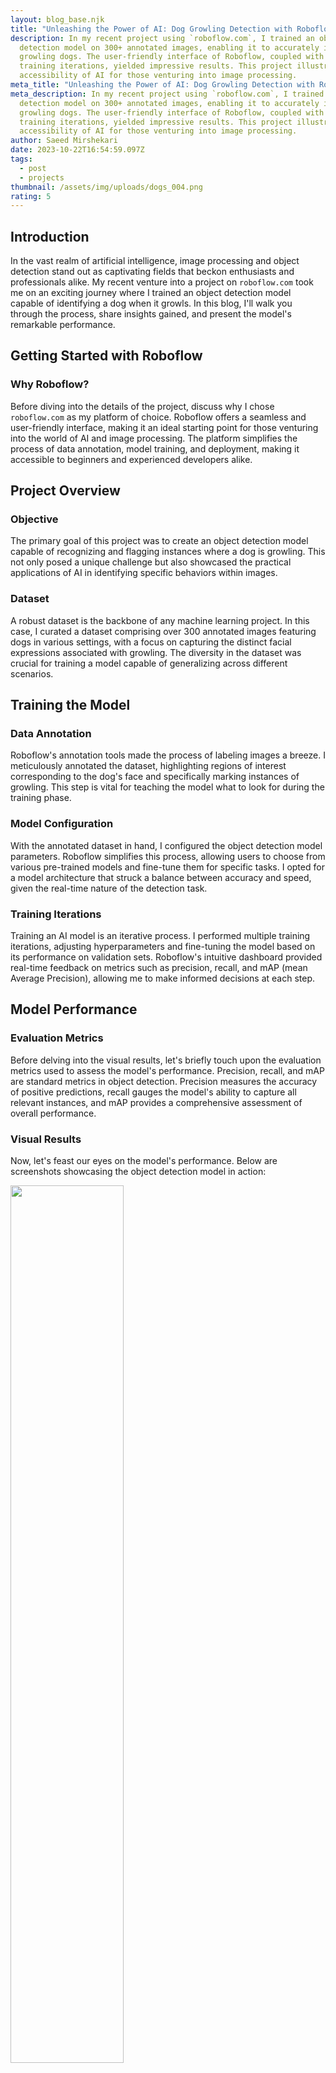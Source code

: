 ```yaml
---
layout: blog_base.njk
title: "Unleashing the Power of AI: Dog Growling Detection with Roboflow"
description: In my recent project using `roboflow.com`, I trained an object
  detection model on 300+ annotated images, enabling it to accurately identify
  growling dogs. The user-friendly interface of Roboflow, coupled with multiple
  training iterations, yielded impressive results. This project illustrates the
  accessibility of AI for those venturing into image processing.
meta_title: "Unleashing the Power of AI: Dog Growling Detection with Roboflow"
meta_description: In my recent project using `roboflow.com`, I trained an object
  detection model on 300+ annotated images, enabling it to accurately identify
  growling dogs. The user-friendly interface of Roboflow, coupled with multiple
  training iterations, yielded impressive results. This project illustrates the
  accessibility of AI for those venturing into image processing.
author: Saeed Mirshekari
date: 2023-10-22T16:54:59.097Z
tags:
  - post
  - projects
thumbnail: /assets/img/uploads/dogs_004.png
rating: 5
---
```

## Introduction

In the vast realm of artificial intelligence, image processing and object detection stand out as captivating fields that beckon enthusiasts and professionals alike. My recent venture into a project on `roboflow.com` took me on an exciting journey where I trained an object detection model capable of identifying a dog when it growls. In this blog, I'll walk you through the process, share insights gained, and present the model's remarkable performance.

## Getting Started with Roboflow

### Why Roboflow?

Before diving into the details of the project, discuss why I chose `roboflow.com` as my platform of choice. Roboflow offers a seamless and user-friendly interface, making it an ideal starting point for those venturing into the world of AI and image processing. The platform simplifies the process of data annotation, model training, and deployment, making it accessible to beginners and experienced developers alike.

## Project Overview

### Objective

The primary goal of this project was to create an object detection model capable of recognizing and flagging instances where a dog is growling. This not only posed a unique challenge but also showcased the practical applications of AI in identifying specific behaviors within images.

### Dataset

A robust dataset is the backbone of any machine learning project. In this case, I curated a dataset comprising over 300 annotated images featuring dogs in various settings, with a focus on capturing the distinct facial expressions associated with growling. The diversity in the dataset was crucial for training a model capable of generalizing across different scenarios.

## Training the Model

### Data Annotation

Roboflow's annotation tools made the process of labeling images a breeze. I meticulously annotated the dataset, highlighting regions of interest corresponding to the dog's face and specifically marking instances of growling. This step is vital for teaching the model what to look for during the training phase.

### Model Configuration

With the annotated dataset in hand, I configured the object detection model parameters. Roboflow simplifies this process, allowing users to choose from various pre-trained models and fine-tune them for specific tasks. I opted for a model architecture that struck a balance between accuracy and speed, given the real-time nature of the detection task.

### Training Iterations

Training an AI model is an iterative process. I performed multiple training iterations, adjusting hyperparameters and fine-tuning the model based on its performance on validation sets. Roboflow's intuitive dashboard provided real-time feedback on metrics such as precision, recall, and mAP (mean Average Precision), allowing me to make informed decisions at each step.

## Model Performance

### Evaluation Metrics

Before delving into the visual results, let's briefly touch upon the evaluation metrics used to assess the model's performance. Precision, recall, and mAP are standard metrics in object detection. Precision measures the accuracy of positive predictions, recall gauges the model's ability to capture all relevant instances, and mAP provides a comprehensive assessment of overall performance.

### Visual Results

Now, let's feast our eyes on the model's performance. Below are screenshots showcasing the object detection model in action: 

<img src="/assets/img/uploads/dogs_003.png" width="60%" />
<img src="/assets/img/uploads/dogs_002.png" width="60%" />
<img src="/assets/img/uploads/dogs_004.png" width="60%" />

In these images, you can observe the bounding boxes drawn around the dog's face, with a specific focus on the regions associated with growling. The model successfully identifies instances of growling with high precision and recall.

## Implications and Future Directions

### Practical Applications

The successful implementation of this object detection model opens the door to various practical applications. Beyond the novelty of detecting a growling dog, similar approaches could be extended to identify various animal behaviors or even human expressions. This has potential applications in fields such as security, pet care, and behavior analysis.

### Further Enhancements

While the current model performs admirably, there's always room for improvement. Fine-tuning the model with additional diverse datasets and exploring advanced architectures could enhance its robustness. Moreover, incorporating real-time video analysis capabilities could elevate its utility in dynamic environments.

## Conclusion

Embarking on this journey with `roboflow.com` has been a rewarding experience. The project not only allowed me to delve into the intricacies of object detection but also showcased the practicality of AI in discerning specific behaviors within images. Whether you're a novice in the AI realm or a seasoned developer, this project serves as a testament to the accessibility and power of AI tools like Roboflow.

As we continue to push the boundaries of what AI can achieve, projects like these exemplify the intersection of creativity, technology, and practicality. The growling dog detection model stands as a testament to the potential of AI in image processing and serves as an inspiring example for anyone looking to dive into the fascinating world of artificial intelligence.